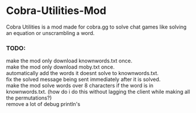 # Cobra-Utilities-Mod
Cobra Utilities is a mod made for cobra.gg to solve chat games like solving an equation or unscrambling a word. 

### TODO:
make the mod only download knownwords.txt once. <br>
make the mod only download moby.txt once. <br>
automatically add the words it doesnt solve to knownwords.txt. <br>
fix the solved message being sent immediately after it is solved. <br>
make the mod solve words over 8 characters if the word is in knownwords.txt. (how do i do this without lagging the client while making all the permutations?) <br>
remove a lot of debug println's <br>
